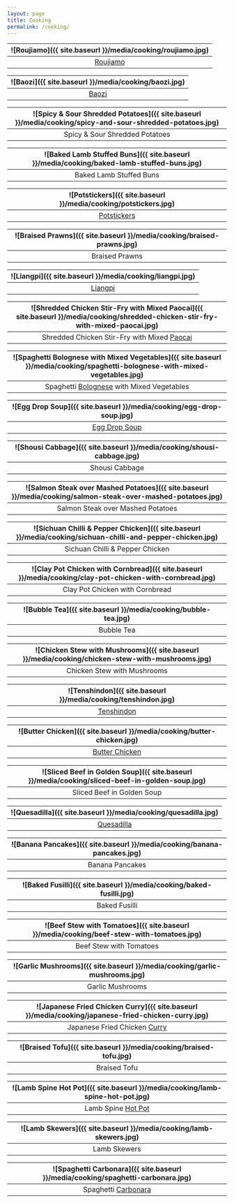 ```yaml
---
layout: page
title: Cooking
permalink: /cooking/
---
```


![Roujiamo]({{ site.baseurl }}/media/cooking/roujiamo.jpg) |
:----------: |
[Roujiamo](https://en.wikipedia.org/wiki/Roujiamo) |

![Baozi]({{ site.baseurl }}/media/cooking/baozi.jpg) |
:----------: |
[Baozi](https://en.wikipedia.org/wiki/Baozi) |

![Spicy & Sour Shredded Potatoes]({{ site.baseurl }}/media/cooking/spicy-and-sour-shredded-potatoes.jpg) |
:----------: |
Spicy & Sour Shredded Potatoes |

![Baked Lamb Stuffed Buns]({{ site.baseurl }}/media/cooking/baked-lamb-stuffed-buns.jpg) |
:----------: |
Baked Lamb Stuffed Buns |

![Potstickers]({{ site.baseurl }}/media/cooking/potstickers.jpg) |
:----------: |
[Potstickers](https://en.wikipedia.org/wiki/Jiaozi) |

![Braised Prawns]({{ site.baseurl }}/media/cooking/braised-prawns.jpg) |
:----------: |
Braised Prawns |

![Liangpi]({{ site.baseurl }}/media/cooking/liangpi.jpg) |
:----------: |
[Liangpi](https://en.wikipedia.org/wiki/Liangpi) |

![Shredded Chicken Stir-Fry with Mixed Paocai]({{ site.baseurl }}/media/cooking/shredded-chicken-stir-fry-with-mixed-paocai.jpg) |
:----------: |
Shredded Chicken Stir-Fry with Mixed [Paocai](https://en.wikipedia.org/wiki/Pao_cai) |

![Spaghetti Bolognese with Mixed Vegetables]({{ site.baseurl }}/media/cooking/spaghetti-bolognese-with-mixed-vegetables.jpg) |
:----------: |
Spaghetti [Bolognese](https://en.wikipedia.org/wiki/Bolognese_sauce) with Mixed Vegetables |

![Egg Drop Soup]({{ site.baseurl }}/media/cooking/egg-drop-soup.jpg) |
:----------: |
[Egg Drop Soup](https://en.wikipedia.org/wiki/Egg_drop_soup) |

![Shousi Cabbage]({{ site.baseurl }}/media/cooking/shousi-cabbage.jpg) |
:----------: |
Shousi Cabbage |

![Salmon Steak over Mashed Potatoes]({{ site.baseurl }}/media/cooking/salmon-steak-over-mashed-potatoes.jpg) |
:----------: |
Salmon Steak over Mashed Potatoes |

![Sichuan Chilli & Pepper Chicken]({{ site.baseurl }}/media/cooking/sichuan-chilli-and-pepper-chicken.jpg) |
:----------: |
Sichuan Chilli & Pepper Chicken |

![Clay Pot Chicken with Cornbread]({{ site.baseurl }}/media/cooking/clay-pot-chicken-with-cornbread.jpg) |
:----------: |
Clay Pot Chicken with Cornbread |

![Bubble Tea]({{ site.baseurl }}/media/cooking/bubble-tea.jpg) |
:----------: |
Bubble Tea |

![Chicken Stew with Mushrooms]({{ site.baseurl }}/media/cooking/chicken-stew-with-mushrooms.jpg) |
:----------: |
Chicken Stew with Mushrooms |

![Tenshindon]({{ site.baseurl }}/media/cooking/tenshindon.jpg) |
:----------: |
[Tenshindon](https://en.wikipedia.org/wiki/Tenshindon) |

![Butter Chicken]({{ site.baseurl }}/media/cooking/butter-chicken.jpg) |
:----------: |
[Butter Chicken](https://en.wikipedia.org/wiki/Butter_chicken) |

![Sliced Beef in Golden Soup]({{ site.baseurl }}/media/cooking/sliced-beef-in-golden-soup.jpg) |
:----------: |
Sliced Beef in Golden Soup |

![Quesadilla]({{ site.baseurl }}/media/cooking/quesadilla.jpg) |
:----------: |
[Quesadilla](https://en.wikipedia.org/wiki/Quesadilla) |

![Banana Pancakes]({{ site.baseurl }}/media/cooking/banana-pancakes.jpg) |
:----------: |
Banana Pancakes |

![Baked Fusilli]({{ site.baseurl }}/media/cooking/baked-fusilli.jpg) |
:----------: |
Baked Fusilli |

![Beef Stew with Tomatoes]({{ site.baseurl }}/media/cooking/beef-stew-with-tomatoes.jpg) |
:----------: |
Beef Stew with Tomatoes |

![Garlic Mushrooms]({{ site.baseurl }}/media/cooking/garlic-mushrooms.jpg) |
:----------: |
Garlic Mushrooms |

![Japanese Fried Chicken Curry]({{ site.baseurl }}/media/cooking/japanese-fried-chicken-curry.jpg) |
:----------: |
Japanese Fried Chicken [Curry](https://en.wikipedia.org/wiki/Japanese_curry) |

![Braised Tofu]({{ site.baseurl }}/media/cooking/braised-tofu.jpg) |
:----------: |
Braised Tofu |

![Lamb Spine Hot Pot]({{ site.baseurl }}/media/cooking/lamb-spine-hot-pot.jpg) |
:----------: |
Lamb Spine [Hot Pot](https://en.wikipedia.org/wiki/Hot_pot) |

![Lamb Skewers]({{ site.baseurl }}/media/cooking/lamb-skewers.jpg) |
:----------: |
Lamb Skewers |

![Spaghetti Carbonara]({{ site.baseurl }}/media/cooking/spaghetti-carbonara.jpg) |
:----------: |
Spaghetti [Carbonara](https://en.wikipedia.org/wiki/Carbonara) |
